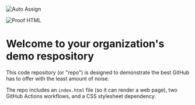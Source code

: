 ![Auto Assign](https://github.com/HoneybadgerSoftware/demo-repository/actions/workflows/auto-assign.yml/badge.svg)

![Proof HTML](https://github.com/HoneybadgerSoftware/demo-repository/actions/workflows/proof-html.yml/badge.svg)

# Welcome to your organization's demo respository
This code repository (or "repo") is designed to demonstrate the best GitHub has to offer with the least amount of noise.

The repo includes an `index.html` file (so it can render a web page), two GitHub Actions workflows, and a CSS stylesheet dependency.
